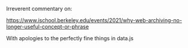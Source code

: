 Irreverent commentary on:

https://www.ischool.berkeley.edu/events/2021/why-web-archiving-no-longer-useful-concept-or-phrase

With apologies to the perfectly fine things in data.js

